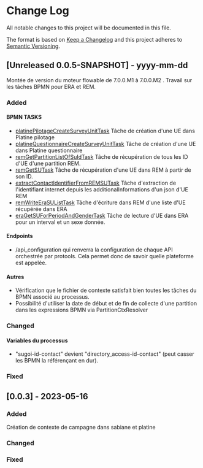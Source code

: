 # Change Log
All notable changes to this project will be documented in this file.
 
The format is based on [Keep a Changelog](http://keepachangelog.com/)
and this project adheres to [Semantic Versioning](http://semver.org/).
 
## [Unreleased 0.0.5-SNAPSHOT] - yyyy-mm-dd

Montée de version du moteur flowable de 7.0.0.M1 à 7.0.0.M2 .
Travail sur les tâches BPMN pour ERA et REM.

### Added
#### BPMN TASKS
- [platinePilotageCreateSurveyUnitTask](http://preparation_collecte.gitlab-pages.insee.fr/prepadoc/Protools/taches/#cr%c3%a9er-une-ue-dans-la-plateforme-de-collecte-web-partie-pilotage)
  Tâche de création d'une UE dans Platine pilotage
- [platineQuestionnaireCreateSurveyUnitTask](http://preparation_collecte.gitlab-pages.insee.fr/prepadoc/Protools/taches/#cr%c3%a9er-une-ue-dans-la-plateforme-de-collecte-web-partie-questionnaire)
  Tâche de création d'une UE dans Platine questionnaire
- [remGetPartitionListOfSuIdTask](http://preparation_collecte.gitlab-pages.insee.fr/prepadoc/Protools/taches/#r%c3%a9cup%c3%a9rer-dans-rem-des-identifiants-des-ue-dune-partition)
  Tâche de récupération de tous les ID d'UE d'une partition REM.
- [remGetSUTask](http://preparation_collecte.gitlab-pages.insee.fr/prepadoc/Protools/taches/#r%c3%a9cup%c3%a9ration-dune-ue-dans-rem)
  Tâche de récupération d'une UE dans REM à partir de son ID.
- [extractContactIdentifierFromREMSUTask]( TODO)
    Tâche d'extraction de l'identifiant internet depuis les additionalInformations d'un json d'UE REM
- [remWriteEraSUListTask]( TODO)
  Tâche d'écriture dans REM d'une liste d'UE récupérée dans ERA
- [eraGetSUForPeriodAndGenderTask]( TODO)
  Tâche de lecture d'UE dans ERA pour un interval et un sexe donnée.


#### Endpoints
-  /api_configuration qui renverra la configuration de chaque API orchestrée par protools. Cela permet donc de savoir
quelle plateforme est appelée.


#### Autres
- Vérification que le fichier de contexte satisfait bien toutes les tâches du BPMN associé au processus.
- Possibilité d'utiliser la date de début et de fin de collecte d'une partition dans les expressions BPMN via PartitionCtxResolver
 
### Changed
#### Variables du processus
- "sugoi-id-contact" devient "directory_access-id-contact" (peut casser les BPMN la référençant en dur).
 
### Fixed
 
## [0.0.3] - 2023-05-16

### Added
 Création de contexte de campagne dans sabiane et platine
### Changed
### Fixed
